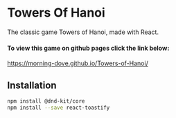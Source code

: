 # Towers Of Hanoi

The classic game Towers of Hanoi, made with React.

#### To view this game on github pages click the link below:
https://morning-dove.github.io/Towers-of-Hanoi/

## Installation

```bash
npm install @dnd-kit/core
npm install --save react-toastify
```
